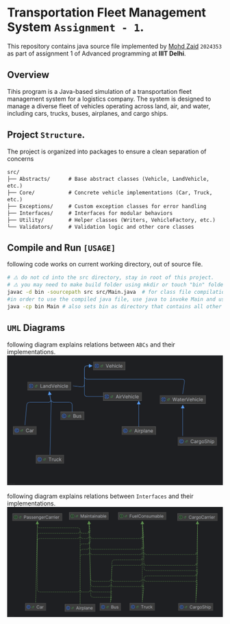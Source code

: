 # Transportation Fleet Management System `Assignment - 1`.

This repository contains java source file implemented by [Mohd Zaid]() `2024353` 
as part of assignment 1 of Advanced programming at **IIIT Delhi**.

## Overview 

Tihis program is a Java-based simulation of a transportation fleet management
system for a logistics company. The system is designed to manage a diverse
fleet of vehicles operating across land, air, and water, including cars, trucks,
buses, airplanes, and cargo ships.

## Project `Structure`.

The project is organized into packages to ensure a clean separation of concerns

```text
src/
├── Abstracts/      # Base abstract classes (Vehicle, LandVehicle, etc.)
├── Core/           # Concrete vehicle implementations (Car, Truck, etc.)
├── Exceptions/     # Custom exception classes for error handling
├── Interfaces/     # Interfaces for modular behaviors
├── Utility/        # Helper classes (Writers, VehicleFactory, etc.)
└── Validators/     # Validation logic and other core classes
```

## Compile and Run `[USAGE]`

following code works on current working directory, out of source file.
```bash
# ⚠️ do not cd into the src directory, stay in root of this project.
# ⚠️ you may need to make build folder using mkdir or touch "bin" folder.
javac -d bin -sourcepath src src/Main.java  # for class file compilation.
#in order to use the compiled java file, use java to invoke Main and use bin.
java -cp bin Main # also sets bin as directory that contains all other .class.
```

## `UML` Diagrams

following diagram explains relations between `ABCs` and their implementations.
![ABC DIAGRAM](res/AbstractInheritance.png)

following diagram explains relations between `Interfaces` and their implementations.
![INT DIAGRAM](res/InterfacesImplementation.png)
